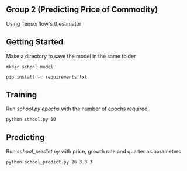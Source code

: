 Group 2 (Predicting Price of Commodity)
--------------
Using Tensorflow's tf.estimator

Getting Started
--------------
Make a directory to save the model in the same folder

    mkdir school_model

    pip install -r requirements.txt

Training
--------------
Run *school.py epochs* with the number of epochs required.

    python school.py 10

Predicting
--------------

Run *school_predict.py* with price, growth rate and quarter as parameters

    python school_predict.py 26 3.3 3


